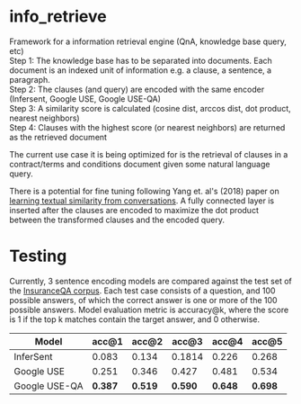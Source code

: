 # info_retrieve
Framework for a information retrieval engine (QnA, knowledge base query, etc)  
Step 1: The knowledge base has to be separated into documents. Each document is an indexed unit of information e.g. a clause, a sentence, a paragraph.  
Step 2: The clauses (and query) are encoded with the same encoder (Infersent, Google USE, Google USE-QA)  
Step 3: A similarity score is calculated (cosine dist, arccos dist, dot product, nearest neighbors)  
Step 4: Clauses with the highest score (or nearest neighbors) are returned as the retrieved document  
  
The current use case it is being optimized for is the retrieval of clauses in a contract/terms and conditions document given some natural language query.

There is a potential for fine tuning following Yang et. al's (2018) paper on [learning textual similarity from conversations](https://arxiv.org/abs/1804.07754). A fully connected layer is inserted after the clauses are encoded to maximize the dot product between the transformed clauses and the encoded query.

# Testing
Currently, 3 sentence encoding models are compared against the test set of the [InsuranceQA corpus](https://github.com/shuzi/insuranceQA). Each test case consists of a question, and 100 possible answers, of which the correct answer is one or more of the 100 possible answers. Model evaluation metric is accuracy@k, where the score is 1 if the top k matches contain the target answer, and 0 otherwise.
  
|Model|acc@1|acc@2|acc@3|acc@4|acc@5|
|---|---|---|---|---|---|
|InferSent|0.083|0.134|0.1814|0.226|0.268|
|Google USE|0.251|0.346|0.427|0.481|0.534|
|Google USE-QA|**0.387**|**0.519**|**0.590**|**0.648**|**0.698**|
